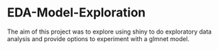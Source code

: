 # EDA-Model-Exploration
The aim of this project was to explore using shiny to do exploratory data analysis and provide options to experiment with a glmnet model.
